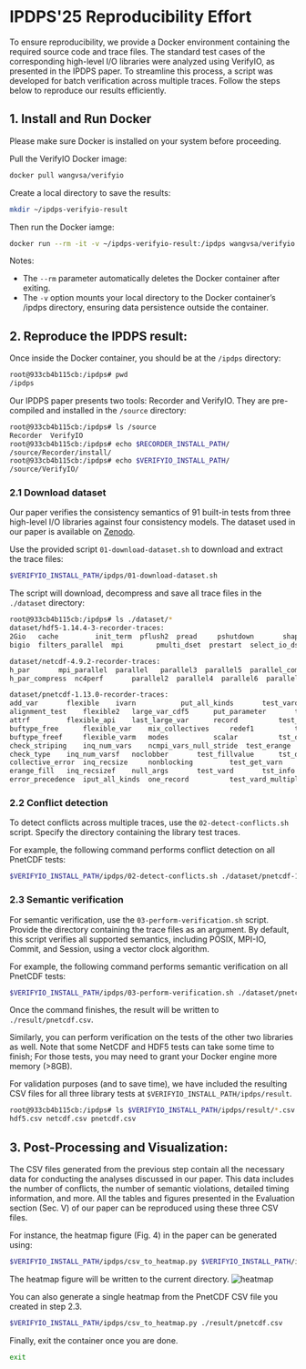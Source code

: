 # IPDPS'25 Reproducibility Effort

To ensure reproducibility, we provide a Docker environment containing the required source code and trace files. The standard test cases of the corresponding high-level I/O libraries were analyzed using VerifyIO, as presented in the IPDPS paper. To streamline this process, a script was developed for batch verification across multiple traces. Follow the steps below to reproduce our results efficiently.

## 1. Install and Run Docker

Please make sure Docker is installed on your system before proceeding.

Pull the VerifyIO Docker image:
```bash
docker pull wangvsa/verifyio
```

Create a local directory to save the results:
```bash
mkdir ~/ipdps-verifyio-result
```

Then run the Docker iamge:
```bash
docker run --rm -it -v ~/ipdps-verifyio-result:/ipdps wangvsa/verifyio /bin/bash
```

Notes:
- The `--rm` parameter automatically deletes the Docker container after exiting.
- The `-v` option mounts your local directory to the Docker container’s /ipdps directory, ensuring data persistence outside the container.


## 2. Reproduce the IPDPS result:

Once inside the Docker container, you should be at the `/ipdps` directory:

```bash
root@933cb4b115cb:/ipdps# pwd
/ipdps
```

Our IPDPS paper presents two tools: Recorder and VerifyIO. They are pre-compiled and installed in the `/source` directory:

```bash
root@933cb4b115cb:/ipdps# ls /source
Recorder  VerifyIO
root@933cb4b115cb:/ipdps# echo $RECORDER_INSTALL_PATH/
/source/Recorder/install/
root@933cb4b115cb:/ipdps# echo $VERIFYIO_INSTALL_PATH/
/source/VerifyIO/
```

### 2.1 Download dataset

Our paper verifies the consistency semantics of 91 built-in tests from three high-level I/O libraries against four consistency models.
The dataset used in our paper is available on [Zenodo](https://doi.org/10.5281/zenodo.14553174).

Use the provided script `01-download-dataset.sh` to download and extract the trace files:
```bash
$VERIFYIO_INSTALL_PATH/ipdps/01-download-dataset.sh
```

The script will download, decompress and save all trace files in the `./dataset` directory:
```bash
root@933cb4b115cb:/ipdps# ls ./dataset/*
dataset/hdf5-1.14.4-3-recorder-traces:
2Gio   cache		 init_term  pflush2	 pread	   pshutdown	   shapesame  vfd
bigio  filters_parallel  mpi	    pmulti_dset  prestart  select_io_dset  testphdf5

dataset/netcdf-4.9.2-recorder-traces:
h_par		mpi_parallel  parallel	 parallel3  parallel5  parallel_compress  quantize_par
h_par_compress	nc4perf       parallel2  parallel4  parallel6  parallel_zlib	  simplerw_coll_r

dataset/pnetcdf-1.13.0-recorder-traces:
add_var		  flexible	  ivarn			  put_all_kinds       test_vard_rec	tst_redefine
alignment_test	  flexible2	  large_var_cdf5	  put_parameter       test_vardf	tst_symlink
attrf		  flexible_api	  last_large_var	  record	      test_vardf90	tst_vars_fill
buftype_free	  flexible_var	  mix_collectives	  redef1	      test_varm		tst_version
buftype_freef	  flexible_varm   modes			  scalar	      tst_def_var_fill	varn_contig
check_striping	  inq_num_vars	  ncmpi_vars_null_stride  test_erange	      tst_del_attr	varn_int
check_type	  inq_num_varsf   noclobber		  test_fillvalue      tst_dimsizes	varn_intf
collective_error  inq_recsize	  nonblocking		  test_get_varn       tst_free_comm	varn_real
erange_fill	  inq_recsizef	  null_args		  test_vard	      tst_info		vectors
error_precedence  iput_all_kinds  one_record		  test_vard_multiple  tst_max_var_dims
```

### 2.2 Conflict detection

To detect conflicts across multiple traces, use the `02-detect-conflicts.sh` script. Specify the directory containing the library test traces.

For example, the following command performs conflict detection on all PnetCDF tests:
```bash
$VERIFYIO_INSTALL_PATH/ipdps/02-detect-conflicts.sh ./dataset/pnetcdf-1.13.0-recorder-traces
```

### 2.3 Semantic verification

For semantic verification, use the `03-perform-verification.sh` script. Provide the directory containing the trace files as an argument.
By default, this script verifies all supported semantics, including POSIX, MPI-IO, Commit, and Session, using a vector clock algorithm.

For example, the following command performs semantic verification on all PnetCDF tests:
```bash
$VERIFYIO_INSTALL_PATH/ipdps/03-perform-verification.sh ./dataset/pnetcdf-1.13.0-recorder-traces
```
Once the command finishes, the result will be written to `./result/pnetcdf.csv`.

Similarly, you can perform verification on the tests of the other two libraries as well. Note that some NetCDF and HDF5 tests can take some time to finish; For those tests, you may need to grant your Docker engine more memory (>8GB).

For validation purposes (and to save time), we have included the resulting CSV files for all three library tests at `$VERIFYIO_INSTALL_PATH/ipdps/result`.
```bash
root@933cb4b115cb:/ipdps# ls $VERIFYIO_INSTALL_PATH/ipdps/result/*.csv
hdf5.csv netcdf.csv pnetcdf.csv
```

## 3. Post-Processing and Visualization:

The CSV files generated from the previous step contain all the necessary data for conducting the analyses discussed in our paper. This data includes the number of conflicts, the number of semantic violations, detailed timing information, and more. All the tables and figures presented in the Evaluation section (Sec. V) of our paper can be reproduced using these three CSV files.

For instance, the heatmap figure (Fig. 4) in the paper can be generated using:
```bash
$VERIFYIO_INSTALL_PATH/ipdps/csv_to_heatmap.py $VERIFYIO_INSTALL_PATH/ipdps/result/hdf5.csv $VERIFYIO_INSTALL_PATH/ipdps/result/netcdf.csv $VERIFYIO_INSTALL_PATH/ipdps/result/pnetcdf.csv
```

The heatmap figure will be written to the current directory.
![heatmap](./_static/heatmap.png)

You can also generate a single heatmap from the PnetCDF CSV file you created in step 2.3.
```bash
$VERIFYIO_INSTALL_PATH/ipdps/csv_to_heatmap.py ./result/pnetcdf.csv
```


Finally, exit the container once you are done.
```bash
exit
```
